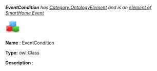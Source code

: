 ___EventCondition__ 
 has
 [Category:OntologyElement](../../Category/OntologyElement "Category:OntologyElement") 
 and is an
 [element of](../../Property/ElementOf "Property:ElementOf") 
[SmartHome Event](../../Submissions/SmartHome_Event "Submissions:SmartHome Event")_




  





[![Class](../public/images/thumb/2/27/Class.gif/45px-Class.gif)](../../Image/Class.gif "Class")


__Name__ 
 : EventCondition
 



__Type:__ 
 owl:Class
 



__Description__ 
 :